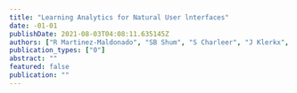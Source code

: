 ```yaml
---
title: "Learning Analytics for Natural User lnterfaces"
date: -01-01
publishDate: 2021-08-03T04:08:11.635145Z
authors: ["R Martinez-Maldonado", "SB Shum", "S Charleer", "J Klerkx", "E Duval"]
publication_types: ["0"]
abstract: ""
featured: false
publication: ""
---
```


